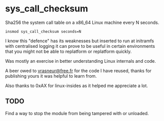 # sys_call_checksum
Sha256 the system call table on a x86_64 Linux machine every N seconds.

`insmod sys_call_checksum seconds=N`


I know this "defence" has its weaknesses but inserted to run
at initramfs with centralised logging it can prove to be useful
in certain environments that you might not be able to replatform
or replatform quickly. 

Was mostly an exercise in better understanding Linux internals and code.

A beer owed to vrasneur@free.fr for the code I have reused, thanks for publishing yours it was helpful to learn from.

Also thanks to 0xAX for linux-insides as it helped me appreciate a lot.

## TODO
Find a way to stop the module from being tampered with or unloaded.

